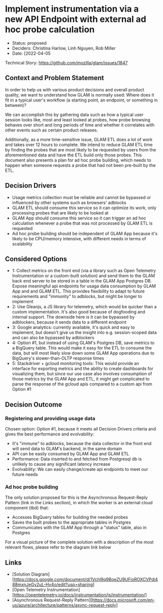 # Implement instrumentation via a new API Endpoint with external ad hoc probe calculation

- Status: proposed
- Deciders: Christina Harlow, Linh Nguyen, Rob Miller
- Date: [2022-04-05

Technical Story: https://github.com/mozilla/glam/issues/1847

## Context and Problem Statement

In order to help us with various product decisions and overall product quality,
we want to understand how GLAM is normally used: Where does it fit in a typical
user's workflow (a starting point, an endpoint, or something in between)?

We can accomplish this by gathering data such as how a typical user session
looks like, most and least looked at probes, how probe browsing behaves over
short and long periods of time and whether it correlates with other events such
as certain product releases.

Additionally, as a more time-sensitive issue, GLAM ETL does a lot of work and
takes over 12 hours to complete. We intend to reduce GLAM ETL time by finding
the probes that are most likely to be requested by users from the aforementioned
data and have the ETL build only those probes. This document also presents a
plan for ad hoc probe building, which needs to happen when someone requests a
probe that had not been pre-built by the ETL.

## Decision Drivers

- Usage metrics collection must be reliable and cannot be bypassed or influenced
  by other systems such as browsers' adblocks
- GLAM ETL should consume this service so it can optimize its work, only
  processing probes that are likely to be looked at
- GLAM App should consume this service so it can trigger an ad hoc calculation
  whenever a probe that was not processed by GLAM ETL is requested
- Ad hoc probe building should be independent of GLAM App because it's likely to
  be CPU/memory intensive, with different needs in terms of scalability

## Considered Options

- 1: Collect metrics on the front end (via a library such as Open Telemetry
  Instrumentation or a custom-built solution) and send them to the GLAM back end
  server to be stored in a table in the GLAM App Postgres DB. Expose meaningful
  api endpoints for usaga data consumption by GLAM App and and GLAM ETL. This
  provides flexibility to adapt to future requirements and "immunity" to
  adblocks, but might be longer to implement
- 2: Use Gleanjs, a JS library for telemetry, which would be quicker than a
  custom implementation. It's also good because of dogfooding and internal
  support. The downside here is it can be bypassed by adblockers, because it
  sends data to a different endpoint
- 3: Google analytics: currently available, it's quick and easy to implement,
  but doesn't give us the insight into e.g. session-scoped data and can also be
  bypassed by adblockers
- 4: Option #1, but instead of using GLAM's Postgres DB, save metrics to a
  BigQuery table. This would make it easy for the ETL to consume the data, but
  will most likely slow down some GLAM App operations due to BigQuery's
  slower-than-OLTP response times
- 5: Stackdriver + gcloud monitoring tools: This would provide an interface for
  exporting metrics and the ability to create dashboards for visualizing them,
  but since our use case also involves consumption of those metrics by the GLAM
  App and ETL, it might get complicated to parse the response of the gcloud apis
  compared to a custom api from Option #1

## Decision Outcome

### Registering and providing usage data

Chosen option: Option #1, because it meets all Decision Drivers criteria and
gives the best performance and evolvability:

- It's "immune" to adblocks, because the data collector in the front end will
  send data to GLAM's backend, in the same domain
- API can be easily consumed by GLAM App and GLAM ETL
- Performance: Data inserted to and fetched from Postgresql db is unlikely to
  cause any significant latency increase
- Evolvability: We can easily change/create api endpoints to meet our future
  needs

### Ad hoc probe building

The only solution proposed for this is the Asynchronous Request-Reply Pattern
(link in the Links section), in which the worker is an external cloud component
(tbd) that:

- Accesses BigQuery tables for building the needed probes
- Saves the built probes to the appropriate tables in Postgres
- Communicates with the GLAM App through a "status" table, also in Postgres

For a visual picture of the complete solution with a description of the most
relevant flows, please refer to the diagram link below

## Links

<!-- Just so prettier doesn't lower-case the following link's characters: -->
<!-- prettier-ignore -->
- [Solution
  Diagram][https://docs.google.com/document/d/1Vchl9q9BoeZU9UFioROXCVPdi488mxnJeGy2uL-Hv4o/edit?usp=sharing]
- [Open Telemetry Instrumentation][https://opentelemetry.io/docs/instrumentation/js/instrumentation/]
- [Asynchronous Request-Reply
  Pattern][https://docs.microsoft.com/en-us/azure/architecture/patterns/async-request-reply]

